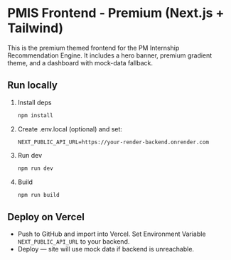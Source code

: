 
# PMIS Frontend - Premium (Next.js + Tailwind)

This is the premium themed frontend for the PM Internship Recommendation Engine. 
It includes a hero banner, premium gradient theme, and a dashboard with mock-data fallback.

## Run locally
1. Install deps
   ```bash
   npm install
   ```
2. Create .env.local (optional) and set:
   ```env
   NEXT_PUBLIC_API_URL=https://your-render-backend.onrender.com
   ```
3. Run dev
   ```bash
   npm run dev
   ```
4. Build
   ```bash
   npm run build
   ```

## Deploy on Vercel
- Push to GitHub and import into Vercel. Set Environment Variable `NEXT_PUBLIC_API_URL` to your backend.
- Deploy — site will use mock data if backend is unreachable.
